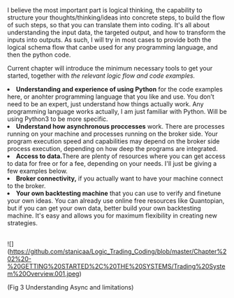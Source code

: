 I believe the most important part is logical thinking, the capability to structure your thoughts/thinking/ideas into concrete steps, to build the flow of such steps, so that you can translate them into coding. It's all about understanding the input data, the targeted output, and how to transform the inputs into outputs. As such, I will try in most cases to provide both the logical schema flow that canbe used for any programming language, and then the python code.

Current chapter will introduce the minimum necessary tools to get your started, together with <i>the relevant logic flow and code examples.</i>
<li><b>Understanding and experience of using Python</b> for the code examples here, or anohter programming language that you like and use. You don’t need to be an expert, just understand how things actually work. Any programming language works actually, I am just familiar with Python. Will be using Python3 to be more specific.</li>
<li><b>Understand how asynchronous proccesses</b> work. There are processes running on your machine and processes running on the broker side. Your program execution speed and capabilities may depend on the broker side process execution, depending on how deep the programs are integrated.</li>
<li><b>Access to data.</b>There are plenty of resources where you can get access to data for free or for a fee, depending on your needs. I'll just be giving a few examples below.</li> 
<li><b>Broker connectivity,</b> if you actually want to have your machine connect to the broker.</li>
<li><b>Your own backtesting machine</b> that you can use to verify and finetune your own ideas. You can already use online free resources like Quantopian, but if you can get your own data, better build your own backtesting machine. It's easy and allows you for maximum flexibility in creating new strategies.</li>
<br>

![] (https://github.com/stanicaa/Logic_Trading_Coding/blob/master/Chapter%202%20-%20GETTING%20STARTED%2C%20THE%20SYSTEMS/Trading%20System%20Overview.001.jpeg)


(Fig 3 Understanding Async and limitations)
